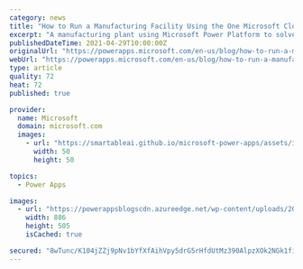 ```yaml
---
category: news
title: "How to Run a Manufacturing Facility Using the One Microsoft Cloud"
excerpt: "A manufacturing plant using Microsoft Power Platform to solve machine monitoring and servicing. "
publishedDateTime: 2021-04-29T10:00:00Z
originalUrl: "https://powerapps.microsoft.com/en-us/blog/how-to-run-a-manufacturing-facility-using-the-one-microsoft-cloud/"
webUrl: "https://powerapps.microsoft.com/en-us/blog/how-to-run-a-manufacturing-facility-using-the-one-microsoft-cloud/"
type: article
quality: 72
heat: 72
published: true

provider:
  name: Microsoft
  domain: microsoft.com
  images:
    - url: "https://smartableai.github.io/microsoft-power-apps/assets/images/organizations/microsoft.com-50x50.jpg"
      width: 50
      height: 50

topics:
  - Power Apps

images:
  - url: "https://powerappsblogscdn.azureedge.net/wp-content/uploads/2021/04/manufacturing_demo.png"
    width: 886
    height: 505
    isCached: true

secured: "8wTunc/K104jZZj9pNv1bYfXfAihVpy5drG5rHfdUtMz390AlpzXOk2NGk1fi2yXTmdPSnda8ryGRXR4/6a+04/BCVSKUXmZa6eaKp0HFY/3jQQ5FRK5U7UfixFcvDpwkSfJXu9qKkxvDc+EuNP3A/JHRwgNqzne/gBB7ps8RZbvQcNFnlG6XWCV5W5bRymURzp4KH72sMkKHykzUnwOMBiyTc13Ly9mS/inRG7PJ0Y30fe2VDOoEFa9ROnCSyFH2vFiMWwJTnQErlccpG+kJdoOUCP4ryzi3brdGAIxU9yszCnM4Y3pBK0Fy3NTLXwxgv287NIvnuJkoSvXmNfyd5ET45xlwR1UPJYlmZdtzxY=;ausIu0V36Lt5MqzG8eG9mA=="
---
```


